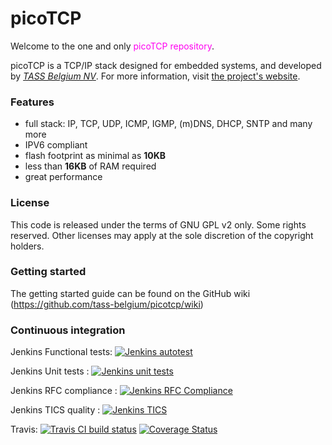 # picoTCP

Welcome to the one and only <font color=ff00f0>picoTCP repository</font>. 

picoTCP is a TCP/IP stack designed for embedded systems, and developed by *[TASS Belgium NV](http://www.tass.be)*.
For more information, visit [the project's website](http://www.picotcp.com).

### Features
* full stack: IP, TCP, UDP, ICMP, IGMP, (m)DNS, DHCP, SNTP and many more
* IPV6 compliant
* flash footprint as minimal as **10KB**
* less than **16KB** of RAM required
* great performance

### License
This code is released under the terms of GNU GPL v2 only. Some rights reserved.
Other licenses may apply at the sole discretion of the copyright holders.

### Getting started
The getting started guide can be found on the GitHub wiki (https://github.com/tass-belgium/picotcp/wiki)

### Continuous integration
Jenkins Functional tests: 
[![Jenkins autotest](http://162.13.84.104:8080/buildStatus/icon?job=PicoTCP_dev_autotest/)](http://162.13.84.104:8080/job/PicoTCP_dev_autotest)

Jenkins Unit tests      : 
[![Jenkins unit tests](http://162.13.84.104:8080/buildStatus/icon?job=PicoTCP_dev_unit_tests)](http://162.13.84.104:8080/job/PicoTCP_dev_unit_tests/)

Jenkins RFC compliance  :
[![Jenkins RFC Compliance](http://162.13.84.104:8080/buildStatus/icon?job=PicoTCP_dev_RF_mbed)](http://162.13.84.104:8080/job/PicoTCP_dev_RF_mbed)

Jenkins TICS quality    :
[![Jenkins TICS](http://162.13.84.104:8080/buildStatus/icon?job=PicoTCP_dev_TICS)](http://162.13.84.104:8080/job/PicoTCP_dev_TICS/)

Travis: 
[![Travis CI build status](https://api.travis-ci.org/tass-belgium/picotcp.svg)](https://travis-ci.org/tass-belgium/picotcp)
[![Coverage Status](https://img.shields.io/coveralls/tass-belgium/picotcp.svg)](https://coveralls.io/r/tass-belgium/picotcp?branch=master)
